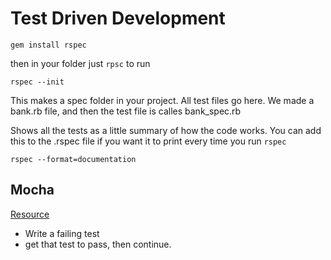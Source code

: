 # Test Driven Development

`gem install rspec`

then in your folder just `rpsc` to run

```
rspec --init
```

This makes a spec folder in your project. All test files go here. We made a bank.rb file, and then the test file is calles bank_spec.rb


Shows all the tests as a little summary of how the code works. You can add this to the .rspec file if you want it to print every time you run `rspec`
```
rspec --format=documentation
```


## Mocha

[Resource](https://blog.logrocket.com/a-quick-and-complete-guide-to-mocha-testing-d0e0ea09f09d/)

- Write a failing test
- get that test to pass, then continue.
